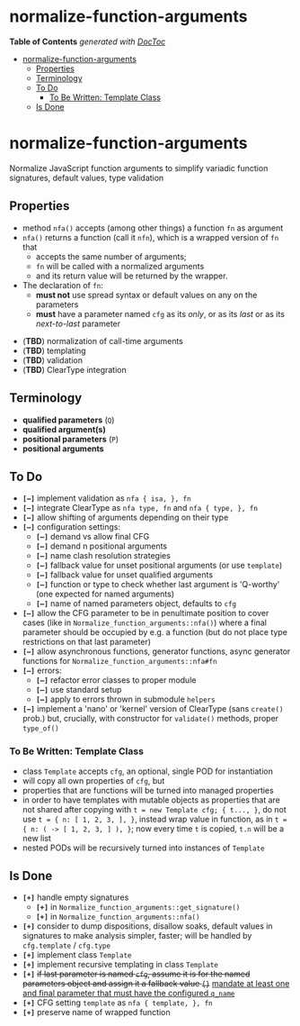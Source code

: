
# normalize-function-arguments


<!-- START doctoc generated TOC please keep comment here to allow auto update -->
<!-- DON'T EDIT THIS SECTION, INSTEAD RE-RUN doctoc TO UPDATE -->
**Table of Contents**  *generated with [DocToc](https://github.com/thlorenz/doctoc)*

- [normalize-function-arguments](#normalize-function-arguments)
  - [Properties](#properties)
  - [Terminology](#terminology)
  - [To Do](#to-do)
    - [To Be Written: Template Class](#to-be-written-template-class)
  - [Is Done](#is-done)

<!-- END doctoc generated TOC please keep comment here to allow auto update -->



# normalize-function-arguments

Normalize JavaScript function arguments to simplify variadic function signatures, default values, type
validation

## Properties

* method `nfa()` accepts (among other things) a function `fn` as argument
* `nfa()` returns a function (call it `nfn`), which is a wrapped version of `fn` that
  * accepts the same number of arguments;
  * `fn` will be called with a normalized arguments
  * and its return value will be returned by the wrapper.
* The declaration of `fn`:
  * **must not** use spread syntax or default values on any on the parameters
  * **must** have a parameter named `cfg` as its *only*, or as its *last* or as its *next-to-last* parameter

<!--
* **Argument Normalization**

  * let
    * `P` be the list of values that `nfn` is called with.
    * `names` be the list of names of the parameter that `fn` was declared with.
    * `arity` be the length of list `names`.
    * `q_idx` be the left-to_right (positive, zero-based) index of the `cfg` parameter.
    * `q_ridx` be the right-left (negative, minus-one-based) index of the `cfg` parameter; this will be
      either `-1` or `-2`, depending on whether `cfg` comes in ultimate or penultimate position

  * if the length of `P` exceeds `arity`, an error will be thrown.
  * In order to locate the `cfg` argument, we assume that
    * if its name (`cfg`) comes last in the declaration (`q_ridx == -1`), its value, if any, may only be the
      last element of `P`;
    * likewise, if its name comes next-to-last (`q_ridx == -2`), its value, if any, may only be the
      next-to-last element of `P`.
    * we check whether a plain object (or POD for 'plain old dictionary') is in the ultimate or penultimate
      position;
      * if it is a POD, we apply templating and replace the original with a copy;
      * if it isn't a POD, we produce a new object by templating an empty object and push it to the correct
        ultimate or penultimate position
  * We now have a `cfg` object at the desired position and are ready to care for the positional arguments
    preceding the named parameters object, if any.
  * In case the length of `P` equals `arity`, we're done.
  * In case the length of `P` is greater than `arity`, we throw an error.
  * In the remaining case we push as many filler values (`undefined`) into the position *preceding* the
    `cfg` object untile the length of `P` equals `arity`.
-->

* (**TBD**) normalization of call-time arguments
* (**TBD**) templating
* (**TBD**) validation
* (**TBD**) ClearType integration

## Terminology

* **qualified parameters** (`Q`)
* **qualified argument(s)**
* **positional parameters** (`P`)
* **positional arguments**


## To Do

* **`[—]`** implement validation as `nfa { isa, }, fn`
* **`[—]`** integrate ClearType as `nfa type, fn` and `nfa { type, }, fn`
* **`[—]`** allow shifting of arguments depending on their type
* **`[—]`** configuration settings:
  * **`[—]`** demand vs allow final CFG
  * **`[—]`** demand n positional arguments
  * **`[—]`** name clash resolution strategies
  * **`[—]`** fallback value for unset positional arguments (or use `template`)
  * **`[—]`** fallback value for unset qualified arguments
  * **`[—]`** function or type to check whether last argument is 'Q-worthy' (one expected for named
    arguments)
  * **`[—]`** name of named parameters object, defaults to `cfg`
* **`[—]`** allow the CFG parameter to be in penultimate position to cover cases (like in
  `Normalize_function_arguments::nfa()`) where a final parameter should be occupied by e.g. a function (but
  do not place type restrictions on that last parameter)
* **`[—]`** allow asynchronous functions, generator functions, async generator functions for
  `Normalize_function_arguments::nfa#fn`
* **`[—]`** errors:
  * **`[—]`** refactor error classes to proper module
  * **`[—]`** use standard setup
  * **`[—]`** apply to errors thrown in submodule `helpers`
* **`[—]`** implement a 'nano' or 'kernel' version of ClearType (sans `create()` prob.) but, crucially, with
  constructor for `validate()` methods, proper `type_of()`


### To Be Written: Template Class

* class `Template` accepts `cfg`, an optional, single POD for instantiation
* will copy all own properties of `cfg`, but
* properties that are functions will be turned into managed properties
* in order to have templates with mutable objects as properties that are not shared after copying with `t =
  new Template cfg; { t..., }`, do not use `t = { n: [ 1, 2, 3, ], }`, instead wrap value in function, as in
  `t = { n: ( -> [ 1, 2, 3, ] ), }`; now every time `t` is copied, `t.n` will be a new list
* nested PODs will be recursively turned into instances of `Template`

## Is Done

* **`[+]`** handle empty signatures
  * **`[+]`** in `Normalize_function_arguments::get_signature()`
  * **`[+]`** in `Normalize_function_arguments::nfa()`
* **`[+]`** consider to dump dispositions, disallow soaks, default values in signatures to make analysis
  simpler, faster; will be handled by `cfg.template` / `cfg.type`
* **`[+]`** implement class `Template`
* **`[+]`** implement recursive templating in class `Template`
* **`[+]`** <del>if last parameter is named `cfg`, assume it is for the named parameters object and assign it
  a fallback value `{}`</del> <ins>mandate at least one and final parameter that must have the configured
  `q_name`</ins>
* **`[+]`** CFG setting `template` as `nfa { template, }, fn`
* **`[+]`** preserve name of wrapped function

<!--
###

# Restriction

In order to avoid having to integrate a JS expression parser, we restrict eligible functions to those whose
signatures consists of nothing but bare parameter names, parameter names with spread (soak) symbol '...',
and parameter names with the symbolic default 'optional' which must be spelled out in those same letters.

# CFG Resolution Strategies

* demand fixed number positional
* demand last one named
* signature has *p* ∈ ℕ₀ positional parameters (named in signature)
* signature has *q* ∈ [ 0, 1 ] PODs for named parameters (i.e. has one or none)
* signature has *p* + *q* = *b* ∈ ℕ₀ parameters
* signature has *s* ∈ [ 0, 1 ] splats (i.e. has one or none)
* function call has *a* ∈ ℕ₀ arguments
  * pre-check strategies:
    * **PCS1**: reject if *b* ≠ *p*
    * **PCS2**: reject if *b* > *p* (Note: can/will not apply if any parameter is declared as a rest (or
      soak) parameter (i.e. with `...`); in that case, assume *b* = *p*)
* recognition of CFG:
  * all strategies / invariants:
    * CFG may only be last parameter and therefore last argument
    * CFG must be a POD
  * CFG recognition strategies:
    * **CRS1** CFG must be at position of CFG in parameters, arguments[ b - 1 ]
    * **CRS2** CFG must be at last position of arguments, arguments[ a - 1 ]
Given a function `f = ( a, b, c, cfg ) ->` that is called as follows:

* **p0_n0**: f()
* **p1_n0**: f 1
* **p2_n0**: f 1, 2
* **p3_n0**: f 1, 2, 3
* **p0_n1**: f          { a: 4, d: 5, }
* **p1_n1**: f 1,       { a: 4, d: 5, }
* **p2_n1**: f 1, 2,    { a: 4, d: 5, }
* **p3_n1**: f 1, 2, 3, { a: 4, d: 5, }
* **p4_n0**: f 1, 2, 3, 4

* **NN**: demand 4 arguments, last one must be a POD
  * **p0_n0**: f()                          # ERROR
  * **p1_n0**: f 1                          # ERROR
  * **p2_n0**: f 1, 2                       # ERROR
  * **p3_n0**: f 1, 2, 3                    # ERROR
  * **p0_n1**: f          { a: 4, d: 5, }   # ERROR
  * **p1_n1**: f 1,       { a: 4, d: 5, }   # ERROR
  * **p2_n1**: f 1, 2,    { a: 4, d: 5, }   # ERROR
  * **p3_n1**: f 1, 2, 3, { a: 4, d: 5, }   # depends on Name Clash Resolution Strategy
  * **p4_n0**: f 1, 2, 3, 4                 # ERROR

* **NN**: assign positional arguments that appear in signature, last must be a POD
  * **p0_n0**: f()                          # ERROR
  * **p1_n0**: f 1                          # ERROR
  * **p2_n0**: f 1, 2                       # ERROR
  * **p3_n0**: f 1, 2, 3                    # ERROR
  * **p0_n1**: f          { a: 4, d: 5, }   # { a: 4, d: 5, }
  * **p1_n1**: f 1,       { a: 4, d: 5, }   # {       d: 5, }, `a` depends on Name Clash Resolution Strategy
  * **p2_n1**: f 1, 2,    { a: 4, d: 5, }   # {       d: 5, }, `a` depends on Name Clash Resolution Strategy
  * **p3_n1**: f 1, 2, 3, { a: 4, d: 5, }   # {       d: 5, }, `a` depends on Name Clash Resolution Strategy
  * **p4_n0**: f 1, 2, 3, 4                 # ERROR

* **NN**: assign positional arguments that appear in signature, last may be a POD (udf: `undefined`)
  * **p0_n0**: f()                          # { a: 4, b: udf, c: udf, }
  * **p1_n0**: f 1                          # { a: 4, b: udf, c: udf, }
  * **p2_n0**: f 1, 2                       # { a: 4, b: udf, c: udf, }
  * **p3_n0**: f 1, 2, 3                    # { a: 4, b: udf, c: udf, }
  * **p0_n1**: f          { a: 4, d: 5, }   # { a: 4, b: udf, c: udf, d: 5, }
  * **p1_n1**: f 1,       { a: 4, d: 5, }   # {       b: udf, c: udf, d: 5, }, `a` depends on Name Clash Resolution Strategy
  * **p2_n1**: f 1, 2,    { a: 4, d: 5, }   # {       b: udf, c: udf, d: 5, }, `a` depends on Name Clash Resolution Strategy
  * **p3_n1**: f 1, 2, 3, { a: 4, d: 5, }   # {       b: udf, c: udf, d: 5, }, `a` depends on Name Clash Resolution Strategy
  * **p4_n0**: f 1, 2, 3, 4                 # ERROR

###

-->